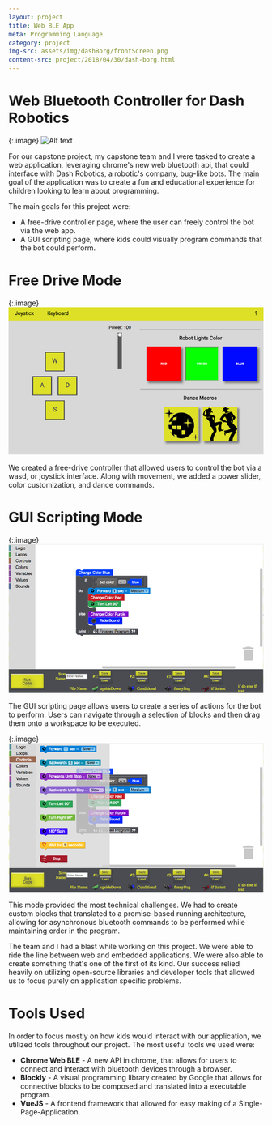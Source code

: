 ```yaml
---
layout: project
title: Web BLE App
meta: Programming Language
category: project
img-src: assets/img/dashBorg/frontScreen.png
content-src: project/2018/04/30/dash-borg.html
---
```


# Web Bluetooth Controller for Dash Robotics

{:.image}
![Alt text](assets/img/dashBorg/dash_team.JPG "My Title")

For our capstone project, my capstone team and I were tasked to create a web application,
leveraging chrome's new web bluetooth api, that could interface with Dash Robotics,
a robotic's company, bug-like bots. The main goal of the application was to create
a fun and educational experience for children looking to learn about programming.

The main goals for this project were:
* A free-drive controller page, where the user can freely control the bot via the web app.
* A GUI scripting page, where kids could visually program commands that the bot could perform.

# Free Drive Mode

{:.image}
![Alt text](assets/img/dashBorg/FreeDriveMode.png "My Title")

We created a free-drive controller that allowed users to control the bot via a
wasd, or joystick interface. Along with movement, we added a power slider, color
customization, and dance commands.

<!-- *Insert video here* -->


# GUI Scripting Mode

{:.image}
![Alt text](assets/img/dashBorg/GUIMain.png "My Title")

The GUI scripting page allows users to create a series of actions for the bot to perform.
Users can navigate through a selection of blocks and then drag them onto a workspace to be executed.

{:.image}
![Alt text](assets/img/dashBorg/ExampleCommands.png "My Title")

This mode provided the most technical challenges. We had to create custom blocks that translated to
a promise-based running architecture, allowing for asynchronous bluetooth commands to be performed
while maintaining order in the program.

<!-- *Insert video here* -->


The team and I had a blast while working on this project. We were able to ride the line
between web and embedded applications. We were also able to create something that's one of the first of its kind.
Our success relied heavily on utilizing open-source libraries and developer tools that allowed
us to focus purely on application specific problems.

# Tools Used
In order to focus mostly on how kids would interact with our application, we utilized tools throughout
our project. The most useful tools we used were:
* **Chrome Web BLE** - A new API in chrome, that allows for users to connect and interact with bluetooth devices through a browser.
* **Blockly** - A visual programming library created by Google that allows for connective blocks to be composed and translated into a executable program.
* **VueJS** - A frontend framework that allowed for easy making of a Single-Page-Application.

<!-- ## Chrome Web Bluetooth
Chrome’s Web-Based Bluetooth uses Bluetooth GATT (BLE 4.0 low energy). From a very conceptual point of view, their API works similar to regular Bluetooth. You have a Device, that device has Services, within those services are Characteristics and you can send and receive Notifications to/from.

As far as code goes, below is an introductory example of connecting to a device using the navigator.bluetooth object, and filtering on a specific service name.

{% highlight javascript %}
navigator.bluetooth.requestDevice()
	Filters:[{
		Services:[‘battery_services’]
	}]
})
{% endhighlight %}

Google’s Web-BLE is a promised based API. So once the user pairs with a device, it will resolve a promise and we get a device object that has basic information, such as the name and advertised services of that device. Because the API is promise based, we can chain commands together using a repeating *.then({...})* keyword
to create the asynchronous yet ordered operations:
* Find the device
* *then* connect to the device
* *then* find a service on the device
* *then* find a characteristic on that service
* *then* read/write the value of that characteristic

That translated to web bluetooth api code looks like the following,

{% highlight javascript %}
navigator.bluetooth.requestDevice()
	Filters:[{
		Services:[‘battery_services’]
	}]
})
.then(device => {
	return device.connectGATT();
})
.then(gattServer => gattServer.getPrimaryService(‘battery_services’))
.then(service => service.getCharacteristic(‘battery_level’))
.then(characteristic => characteristic.readValue())
.then(buffer => {
	let batteryLevel = buffer.getUint8(0);
	console.log(“ The Battery Level is ” + batteryLevel + “%”);
})
{% endhighlight %}

This general structure is great, but it requires the user to connect to the device before every
read/write. To allow for a single connection in the app, we did one scan on all services/characteristics the bot
has and saved a reference to those services/characteristics to user throughout our application.

If you're interested in learning more about Web Bluetooth, you can check out Google's great article about the api.
[Interacting with Bluetooth Devices on the Web](https://developers.google.com/web/updates/2015/07/interact-with-ble-devices-on-the-web) -->
